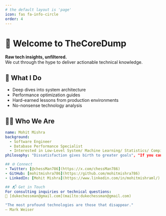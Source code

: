 ```yaml
---
# the default layout is 'page'
icon: fas fa-info-circle
order: 4
---
```


# 👋 Welcome to TheCoreDump

**Raw tech insights, unfiltered.**  
We cut through the hype to deliver actionable technical knowledge.

## 🔧 What I Do
- Deep dives into system architecture
- Performance optimization guides
- Hard-earned lessons from production environments
- No-nonsense technology analysis

## 🧑‍💻 Who We Are
```yaml
name: Mohit Mishra
background: 
  - Software Engineer
  - Database Performance Specialist
  - Interested in Low-Level System/ Machine Learning/ Statistics/ Compilers
philosophy: "Dissatisfaction gives birth to greater goals", "If you can't measure it, you can't improve it"

## 🌐 Connect
- Twitter: [@chessMan786](https://x.com/chessMan786)
- GitHub: [mohitmishra786](https://github.com/mohitmishra786)
- LinkedIn: [Mohit Mishra](https://www.linkedin.com/in/mohitmishraml/)

## 📬 Get in Touch
For consulting inquiries or technical questions:  
📧 [dukechessman@gmail.com](mailto:dukechessman@gmail.com)

"The most profound technologies are those that disappear."
— Mark Weiser
```
